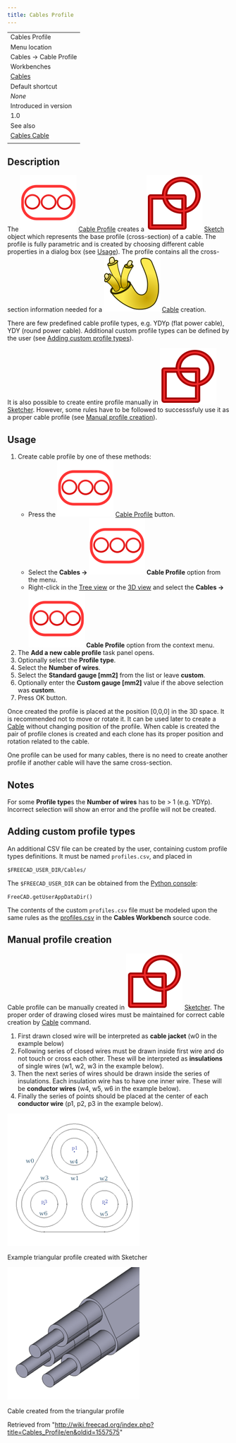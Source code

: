 ```yaml
---
title: Cables Profile
---
```


|                                                |
| ---------------------------------------------- |
| Cables Profile                                 |
| Menu location                                  |
| Cables → Cable Profile                         |
| Workbenches                                    |
| [Cables](/Cables_Workbench "Cables Workbench") |
| Default shortcut                               |
| _None_                                         |
| Introduced in version                          |
| 1.0                                            |
| See also                                       |
| [Cables Cable](/Cables_Cable "Cables Cable")   |
|                                                |

## Description

The ![](/src/assets/images/Cables_Profile.svg) [Cable Profile](/Cables_Profile "Cables Profile") creates a ![](/src/assets/images/Sketcher_Sketch.svg) [Sketch](/Sketch "Sketch") object which represents the base profile (cross-section) of a cable. The profile is fully parametric and is created by choosing different cable properties in a dialog box (see [Usage](#Usage)). The profile contains all the cross-section information needed for a ![](/src/assets/images/Cables_Cable.svg) [Cable](/Cables_Cable "Cables Cable") creation.

There are few predefined cable profile types, e.g. YDYp (flat power cable), YDY (round power cable). Additional custom profile types can be defined by the user (see [Adding custom profile types](#Adding_custom_profile_types)).

It is also possible to create entire profile manually in ![](/src/assets/images/Sketcher_Sketch.svg) [Sketcher](/Sketcher_Workbench "Sketcher Workbench"). However, some rules have to be followed to successsfuly use it as a proper cable profile (see [Manual profile creation](#Manual_profile_creation)).

## Usage

1. Create cable profile by one of these methods:
   - Press the ![](/src/assets/images/Cables_Profile.svg) [Cable Profile](/Cables_Profile "Cables Profile") button.
   - Select the **Cables → ![](/src/assets/images/Cables_Profile.svg) Cable Profile** option from the menu.
   - Right-click in the [Tree view](/Tree_view "Tree view") or the [3D view](/3D_view "3D view") and select the **Cables → ![](/src/assets/images/Cables_Profile.svg) Cable Profile** option from the context menu.
2. The **Add a new cable profile** task panel opens.
3. Optionally select the **Profile type**.
4. Select the **Number of wires**.
5. Select the **Standard gauge [mm2]** from the list or leave **custom**.
6. Optionally enter the **Custom gauge [mm2]** value if the above selection was **custom**.
7. Press OK button.

Once created the profile is placed at the position [0,0,0] in the 3D space. It is recommended not to move or rotate it. It can be used later to create a [Cable](/Cables_Cable "Cables Cable") without changing position of the profile. When cable is created the pair of profile clones is created and each clone has its proper position and rotation related to the cable.

One profile can be used for many cables, there is no need to create another profile if another cable will have the same cross-section.

## Notes

For some **Profile type**s the **Number of wires** has to be > 1 (e.g. YDYp). Incorrect selection will show an error and the profile will not be created.

## Adding custom profile types

An additional CSV file can be created by the user, containing custom profile types definitions. It must be named `profiles.csv`, and placed in

```
$FREECAD_USER_DIR/Cables/

```

The `$FREECAD_USER_DIR` can be obtained from the [Python console](/Python_console "Python console"):

```
FreeCAD.getUserAppDataDir()

```

The contents of the custom `profiles.csv` file must be modeled upon the same rules as the [profiles.csv](https://github.com/sargo-devel/Cables/blob/master/Resources/presets/profiles.csv) in the **Cables Workbench** source code.

## Manual profile creation

Cable profile can be manually created in ![](/src/assets/images/Sketcher_Sketch.svg) [Sketcher](/Sketcher_Workbench "Sketcher Workbench"). The proper order of drawing closed wires must be maintained for correct cable creation by [Cable](/Cables_Cable "Cables Cable") command.

1. First drawn closed wire will be interpreted as **cable jacket** (w0 in the example below)
2. Following series of closed wires must be drawn inside first wire and do not touch or cross each other. These will be interpreted as **insulations** of single wires (w1, w2, w3 in the example below).
3. Then the next series of wires should be drawn inside the series of insulations. Each insulation wire has to have one inner wire. These will be **conductor wires** (w4, w5, w6 in the example below).
4. Finally the series of points should be placed at the center of each **conductor wire** (p1, p2, p3 in the example below).

![](/src/assets/images/Cables_Profile_Example1.png)

Example triangular profile created with Sketcher

![](/src/assets/images/Cables_Profile_Example2.png)

Cable created from the triangular profile

Retrieved from "<http://wiki.freecad.org/index.php?title=Cables_Profile/en&oldid=1557575>"

